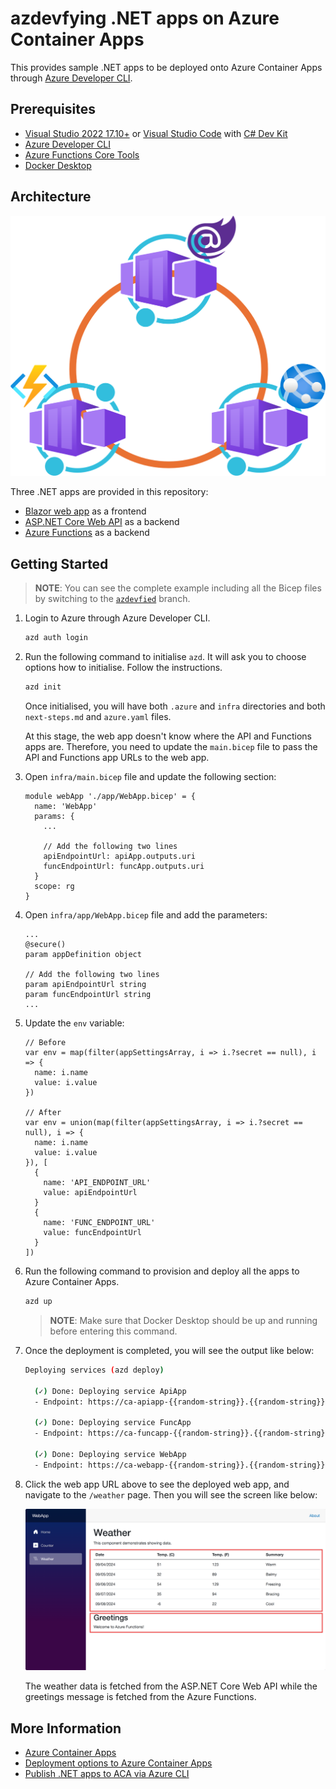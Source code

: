 # azdevfying .NET apps on Azure Container Apps

This provides sample .NET apps to be deployed onto Azure Container Apps through [Azure Developer CLI](https://learn.microsoft.com/azure/developer/azure-developer-cli/install-azd?WT.mc_id=dotnet-149302-juyoo).

## Prerequisites

- [Visual Studio 2022 17.10+](https://visualstudio.microsoft.com/vs/?WT.mc_id=dotnet-149302-juyoo) or [Visual Studio Code](https://code.visualstudio.com/?WT.mc_id=dotnet-149302-juyoo) with [C# Dev Kit](https://marketplace.visualstudio.com/items?itemName=ms-dotnettools.csdevkit&WT.mc_id=dotnet-149302-juyoo)
- [Azure Developer CLI](https://learn.microsoft.com/azure/developer/azure-developer-cli/install-azd?WT.mc_id=dotnet-149302-juyoo)
- [Azure Functions Core Tools](https://learn.microsoft.com/azure/azure-functions/functions-run-local?WT.mc_id=dotnet-149302-juyoo)
- [Docker Desktop](https://docs.docker.com/desktop/)

## Architecture

![Overall architecture](./images/architecture.png)

Three .NET apps are provided in this repository:

- [Blazor web app](./WebApp/) as a frontend
- [ASP.NET Core Web API](./ApiApp/) as a backend
- [Azure Functions](./FuncApp/) as a backend

## Getting Started

> **NOTE**: You can see the complete example including all the Bicep files by switching to the [`azdevfied`](https://github.com/devkimchi/azdevfying-dotnet-apps-on-aca/tree/azdevfied) branch.

1. Login to Azure through Azure Developer CLI.

    ```bash
    azd auth login
    ```

1. Run the following command to initialise `azd`. It will ask you to choose options how to initialise. Follow the instructions.

    ```bash
    azd init
    ```

   Once initialised, you will have both `.azure` and `infra` directories and both `next-steps.md` and `azure.yaml` files.

   At this stage, the web app doesn't know where the API and Functions apps are. Therefore, you need to update the `main.bicep` file to pass the API and Functions app URLs to the web app.

1. Open `infra/main.bicep` file and update the following section:

    ```bicep
    module webApp './app/WebApp.bicep' = {
      name: 'WebApp'
      params: {
        ...
    
        // Add the following two lines
        apiEndpointUrl: apiApp.outputs.uri
        funcEndpointUrl: funcApp.outputs.uri
      }
      scope: rg
    }
    ```

1. Open `infra/app/WebApp.bicep` file and add the parameters:

    ```bicep
    ...
    @secure()
    param appDefinition object
    
    // Add the following two lines
    param apiEndpointUrl string
    param funcEndpointUrl string
    ...
    ```

1. Update the `env` variable:

    ```bicep
    // Before
    var env = map(filter(appSettingsArray, i => i.?secret == null), i => {
      name: i.name
      value: i.value
    })
    
    // After
    var env = union(map(filter(appSettingsArray, i => i.?secret == null), i => {
      name: i.name
      value: i.value
    }), [
      {
        name: 'API_ENDPOINT_URL'
        value: apiEndpointUrl
      }
      {
        name: 'FUNC_ENDPOINT_URL'
        value: funcEndpointUrl
      }
    ])
    ```

1. Run the following command to provision and deploy all the apps to Azure Container Apps.

    ```bash
    azd up
    ```

   > **NOTE**: Make sure that Docker Desktop should be up and running before entering this command.

1. Once the deployment is completed, you will see the output like below:

    ```bash
    Deploying services (azd deploy)
    
      (✓) Done: Deploying service ApiApp
      - Endpoint: https://ca-apiapp-{{random-string}}.{{random-string}}.{{location}}.azurecontainerapps.io/
    
      (✓) Done: Deploying service FuncApp
      - Endpoint: https://ca-funcapp-{{random-string}}.{{random-string}}.{{location}}.azurecontainerapps.io/
    
      (✓) Done: Deploying service WebApp
      - Endpoint: https://ca-webapp-{{random-string}}.{{random-string}}.{{location}}.azurecontainerapps.io/
    ```

1. Click the web app URL above to see the deployed web app, and navigate to the `/weather` page. Then you will see the screen like below:

    ![Web app](./images/webapp.png)

   The weather data is fetched from the ASP.NET Core Web API while the greetings message is fetched from the Azure Functions.

## More Information

- [Azure Container Apps](https://learn.microsoft.com/azure/container-apps/overview?WT.mc_id=dotnet-149302-juyoo)
- [Deployment options to Azure Container Apps](https://learn.microsoft.com/azure/container-apps/code-to-cloud-options?WT.mc_id=dotnet-149302-juyoo)
- [Publish .NET apps to ACA via Azure CLI](https://learn.microsoft.com/azure/container-apps/quickstart-code-to-cloud?tabs=bash%2Ccsharp&WT.mc_id=dotnet-149302-juyoo)
